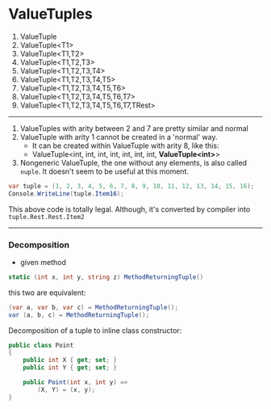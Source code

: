 # ValueTuples

1. ValueTuple
1. ValueTuple\<T1>
1. ValueTuple<T1,T2>
1. ValueTuple<T1,T2,T3>
1. ValueTuple<T1,T2,T3,T4>
1. ValueTuple<T1,T2,T3,T4,T5>
1. ValueTuple<T1,T2,T3,T4,T5,T6>
1. ValueTuple<T1,T2,T3,T4,T5,T6,T7>
1. ValueTuple<T1,T2,T3,T4,T5,T6,T7,TRest>

---
1. ValueTuples with arity between 2 and 7 are pretty similar and normal
1. ValueTuple with arity 1 cannot be created in a 'normal' way.
    - It can be created within ValueTuple with arity 8, like this:
    - ValueTuple<int, int, int, int, int, int, int, **ValueTuple\<int>**>
1. Nongeneric ValueTuple, the one without any elements, is also called `nuple`. It doesn't seem to be useful at this moment.

```csharp
var tuple = (1, 2, 3, 4, 5, 6, 7, 8, 9, 10, 11, 12, 13, 14, 15, 16);
Console.WriteLine(tuple.Item16);
```
This above code is totally legal. Although, it's converted by compiler into `tuple.Rest.Rest.Item2` 

---
### Decomposition

- given method 
```csharp
static (int x, int y, string z) MethodReturningTuple()
```
this two are equivalent:
```csharp
(var a, var b, var c) = MethodReturningTuple();
var (a, b, c) = MethodReturningTuple();
```

Decomposition of a tuple to inline class constructor:
```csharp
public class Point
{
    public int X { get; set; }
    public int Y { get; set; }

    public Point(int x, int y) =>
        (X, Y) = (x, y);
}
```